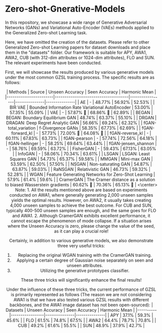 # Zero-shot-Gnerative-Models
In this repository, we showcase a wide range of Generative Adversarial Networks (GANs) and Variational Auto-Encoder (VAEs) methods applied to the Generalized Zero-shot Learning task.

Here, we have omitted the creation of the datasets. Please refer to other Generalized Zero-shot Learning papers for dataset downloads and place them in the "datasets" folder.
Our framework is suitable for APY, AWA1, AWA2, CUB (with 312-dim attributes or 1024-dim attributes), FLO and SUN. The relevant experiments have been conducted.

First, we will showcase the results produced by various generative models under the most common GZSL training process. The specific results are as follows:
<center>
| Methods                | Source                        | Unseen Accuracy | Seen Accuracy | Harmonic Mean |
|------------------------|--------------------------------------|-----------------|---------------|---------------|
| AE                     | -                                    | 48.77%          | 56.92%        | 52.53%        |
| BIR VAE                | Bounded Information Rate Variational AutoEncoder | 53.00%          | 57.35%        | 55.09%        |
| VAE                    | -                                    | 57.87% 🔴       | 68.86% 🔵     | 62.89%        |
| BEGAN                  | BEGAN: Boundary Equilibrium GAN      | 48.74%          | 63.37%        | 55.10%        |
| DRGAN                  | DRAGAN: Deep Regret Analytic GAN     | 56.66%          | 69.24%        | 62.32%        |
| fGAN-total_variation   | f-Divergence GANs                     | 58.35%          | 67.73%        | 62.69%        |
| fGAN-forward_kl        | -                                    | 57.73%          | 72.00% 🔴     | 64.08% 🔵     |
| fGAN-reverse_kl        | -                                    | 60.11%          | 67.83%        | 63.73%        |
| fGAN-pearson           | -                                    | 57.74%          | 72.56%        | 64.18%        |
| fGAN-hellinger         | -                                    | 58.25%          | 69.64%        | 63.44%        |
| fGAN-jensen_shannon    | -                                    | 58.76%          | 69.59%        | 63.72%        |
| FisherGAN              | -                                    | 59.43%          | 67.13%        | 63.05%        |
| InfoGAN                | -                                    | 58.06%          | 70.34%        | 63.61%        |
| LSGAN                  | LSGAN: Least Squares GAN             | 54.73%          | 65.37%        | 59.58%        |
| MMGAN                  | Mini-max GAN                         | 53.59%          | 62.50%        | 57.50%        |
| NSGAN                  | Non-saturating GAN                   | 54.87%          | 63.87%        | 59.03%        |
| RaNSGAN                | Relativistic GAN                     | 46.73%          | 59.32%        | 52.28%        |
| WGAN                   | Feature Generating Networks for Zero-Shot Learning | 57.9%           | 61.4%         | 59.6%         |
| CramerGAN              | The Cramer distance as a solution to biased Wasserstein gradients | 60.62% 🔵       | 70.36%        | 65.13% 🔴     |
<\center>
Note: 
1. All the results mentioned above are based on experiments conducted on AWA1, where generally generating 2,000 unseen samples yields the optimal results. However, on AWA2, it usually takes creating 4,000 unseen samples to achieve the best outcome. For CUB and SUN, typically 400-500 unseen samples are enough, and the same goes for FLO and AWA1. 
2. Although CramerGAN exhibits excellent performance, it cannot escape the phenomenon of mode collapse. If a situation arises where the Unseen Accuracy is zero, please change the value of the seed, as it can play a crucial role!

Certainly, in addition to various generative models, we also demonstrate three very useful tricks:
1. Replacing the original WGAN training with the CramerGAN training.
2. Applying a certain degree of Gaussian noise separately on seen and unseen attributes.
3. Utilizing the generative prototypes classifier.

These three tricks will significantly enhance the final results!

Under the influence of these three tricks, the current performance of GZSL is primarily represented as follows (The reason we are not considering AWA1 is that we have also tested various GZSL results with different backbones, and the AWA1 image dataset has not been open-sourced):
| Datasets | Unseen Accuracy | Seen Accuracy | Harmonic Mean |
|----------|-----------------|---------------|---------------|
| APY      | 37.1%           | 59.3%         | 45.6%         |
| FLO      | 61.5%           | 74.8%         | 67.5%         |
| AWA2     | 64.4%           | 78.7%         | 70.8%         |
| CUB      | 49.2%           | 61.6%         | 55.5%         |
| SUN      | 48.9%           | 37.9%         | 42.7%         |
